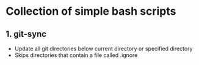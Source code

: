 
<h1>Collection of simple bash scripts</h1>

<h2>1. git-sync</h2>
<ul>
	<li>Update all git directories below current directory or specified directory</li>
	<li>Skips directories that contain a file called .ignore</li>
</ul>

